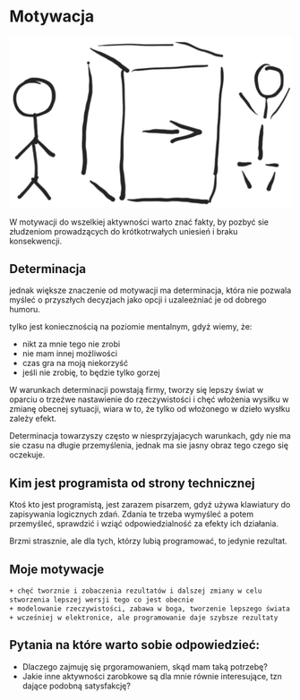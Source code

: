 # Motywacja

![wejście-wyjście](../img/we-wy.png)

W motywacji do wszelkiej aktywności warto znać fakty, by pozbyć sie złudzeniom prowadzących do krótkotrwałych uniesień i braku konsekwencji.

## Determinacja

jednak większe znaczenie od motywacji ma determinacja,
która nie pozwala myśleć o przyszłych decyzjach jako opcji i uzaleeżniać je od dobrego humoru.

tylko jest koniecznością na poziomie mentalnym, gdyż wiemy, że:
+ nikt za mnie tego nie zrobi
+ nie mam innej możliwości
+ czas gra na moją niekorzyść
+ jeśli nie zrobię, to będzie tylko gorzej


W warunkach determinacji powstają firmy, tworzy się lepszy świat w oparciu o 
trzeźwe nastawienie do rzeczywistości i chęć włożenia wysiłku w zmianę obecnej sytuacji,
wiara w to, że tylko od włożonego w dzieło wysłku zależy efekt.
 
Determinacja towarzyszy często w niesprzyjajacych warunkach, gdy 
nie ma sie czasu na długie przemyślenia, jednak ma sie jasny obraz tego czego się oczekuje.


 
## Kim jest programista od strony technicznej
Ktoś kto jest programistą, jest zarazem pisarzem, gdyż używa klawiatury do zapisywania logicznych zdań.
Zdania te trzeba wymyśleć a potem przemyśleć, sprawdzić i wziąć odpowiedzialność za efekty ich działania.

Brzmi strasznie, ale dla tych, którzy lubią programować, to jedynie rezultat.


## Moje motywacje
    + chęć tworznie i zobaczenia rezultatów i dalszej zmiany w celu stworzenia lepszej wersji tego co jest obecnie
    + modelowanie rzeczywistości, zabawa w boga, tworzenie lepszego świata
    + wcześniej w elektronice, ale programowanie daje szybsze rezultaty
    

## Pytania na które warto sobie odpowiedzieć:
- Dlaczego zajmuję się prgoramowaniem, skąd mam taką potrzebę?
- Jakie inne aktywności zarobkowe są dla mnie równie interesujące, tzn dające podobną satysfakcję?


  


